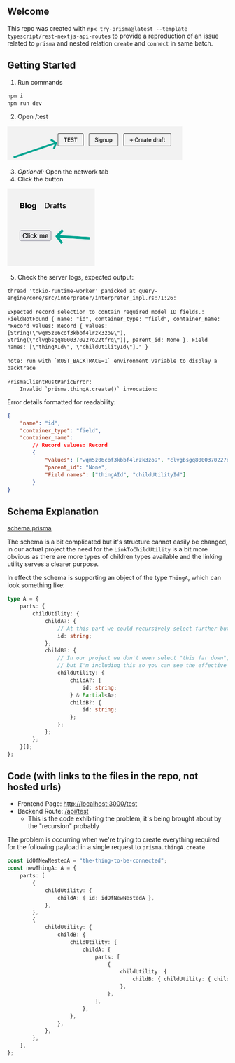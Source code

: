 ## Welcome

This repo was created with `npx try-prisma@latest --template typescript/rest-nextjs-api-routes` to provide a reproduction
of an issue related to `prisma` and nested relation `create` and `connect` in same batch.

## Getting Started

1. Run commands

```bash
npm i
npm run dev
```

2. Open /test

<img src="./repro1.png" alt="Click the link to test page" width="400">

3. _Optional:_ Open the network tab
4. Click the button

<img src="./repro2.png" alt="Click the test button" width="200">

5. Check the server logs, expected output:

```
thread 'tokio-runtime-worker' panicked at query-engine/core/src/interpreter/interpreter_impl.rs:71:26:

Expected record selection to contain required model ID fields.: FieldNotFound { name: "id", container_type: "field", container_name: "Record values: Record { values: [String(\"wqm5z06cof3kbbf4lrzk3zo9\"), String(\"clvgbsgq8000370227o22tfrq\")], parent_id: None }. Field names: [\"thingAId\", \"childUtilityId\"]." }

note: run with `RUST_BACKTRACE=1` environment variable to display a backtrace

PrismaClientRustPanicError:
    Invalid `prisma.thingA.create()` invocation:
```

Error details formatted for readability:

```json
{
    "name": "id",
    "container_type": "field",
    "container_name":
        // Record values: Record
        {
            "values": ["wqm5z06cof3kbbf4lrzk3zo9", "clvgbsgq8000370227o22tfrq"],
            "parent_id": "None",
            "Field names": ["thingAId", "childUtilityId"]
        }
}
```

## Schema Explanation

[schema.prisma](prisma/schema.prisma)

The schema is a bit complicated but it's structure cannot easily be changed, in our actual project the need for the
`LinkToChildUtility` is a bit more obvious as there are more types of children types available and the linking utility
serves a clearer purpose.

In effect the schema is supporting an object of the type `ThingA`, which can look something like:

```typescript
type A = {
    parts: {
        childUtility: {
            childA?: {
                // At this part we could recursively select further but our use case doesn't require it
                id: string;
            };
            childB?: {
                // In our project we don't even select "this far down", we'd just select the ID,
                // but I'm including this so you can see the effective shape of ThingB
                childUtility: {
                    childA?: {
                        id: string;
                    } & Partial<A>;
                    childB?: {
                        id: string;
                    };
                };
            };
        };
    }[];
};
```

## Code (with links to the files in the repo, not hosted urls)

-   Frontend Page: [http://localhost:3000/test](src/app/test/page.tsx)
-   Backend Route: [/api/test](src/pages/api/test.ts)
    -   This is the code exhibiting the problem, it's being brought about by the "recursion" probably

The problem is occurring when we're trying to create everything required for the following payload in a single request to
`prisma.thingA.create`

```typescript
const idOfNewNestedA = "the-thing-to-be-connected";
const newThingA: A = {
    parts: [
        {
            childUtility: {
                childA: { id: idOfNewNestedA },
            },
        },
        {
            childUtility: {
                childB: {
                    childUtility: {
                        childA: {
                            parts: [
                                {
                                    childUtility: {
                                        childB: { childUtility: { childA: { id: idOfNewNestedA } } },
                                    },
                                },
                            ],
                        },
                    },
                },
            },
        },
    ],
};
```
